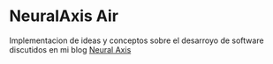 NeuralAxis Air
============

Implementacion de ideas y conceptos sobre el desarroyo de software discutidos en mi blog [Neural Axis](http://neuralaxis-blog.azurewebsites.net/)
